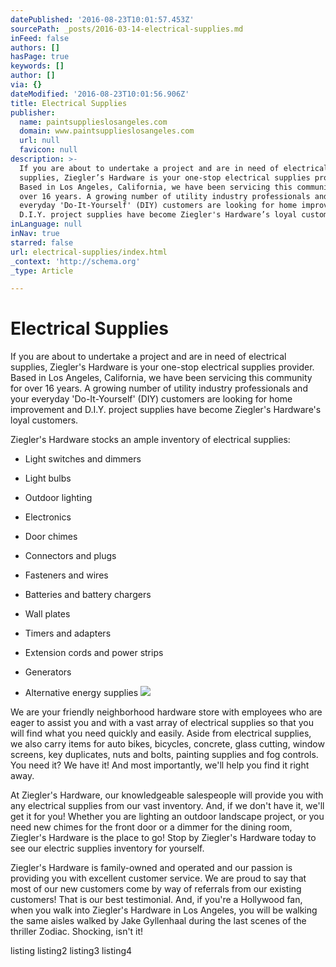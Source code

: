 ```yaml
---
datePublished: '2016-08-23T10:01:57.453Z'
sourcePath: _posts/2016-03-14-electrical-supplies.md
inFeed: false
authors: []
hasPage: true
keywords: []
author: []
via: {}
dateModified: '2016-08-23T10:01:56.906Z'
title: Electrical Supplies
publisher:
  name: paintsupplieslosangeles.com
  domain: www.paintsupplieslosangeles.com
  url: null
  favicon: null
description: >-
  If you are about to undertake a project and are in need of electrical
  supplies, Ziegler’s Hardware is your one-stop electrical supplies provider.
  Based in Los Angeles, California, we have been servicing this community for
  over 16 years. A growing number of utility industry professionals and your
  everyday 'Do-It-Yourself' (DIY) customers are looking for home improvement and
  D.I.Y. project supplies have become Ziegler's Hardware’s loyal customers.
inLanguage: null
inNav: true
starred: false
url: electrical-supplies/index.html
_context: 'http://schema.org'
_type: Article

---
```

# Electrical Supplies

If you are about to undertake a project and are in need of electrical supplies, Ziegler's Hardware is your one-stop electrical supplies provider. Based in Los Angeles, California, we have been servicing this community for over 16 years. A growing number of utility industry professionals and your everyday 'Do-It-Yourself' (DIY) customers are looking for home improvement and D.I.Y. project supplies have become Ziegler's Hardware's loyal customers.

Ziegler's Hardware stocks an ample inventory of electrical supplies:

* Light switches and dimmers

* Light bulbs

* Outdoor lighting

* Electronics

* Door chimes

* Connectors and plugs

* Fasteners and wires

* Batteries and battery chargers

* Wall plates

* Timers and adapters

* Extension cords and power strips

* Generators

* Alternative energy supplies
![](https://s3-us-west-2.amazonaws.com/the-grid-img/p/7000c6ecd9e79f8f7b98c4acbc3d7987857bc6e7.jpg)

We are your friendly neighborhood hardware store with employees who are eager to assist you and with a vast array of electrical supplies so that you will find what you need quickly and easily. Aside from electrical supplies, we also carry items for auto bikes, bicycles, concrete, glass cutting, window screens, key duplicates, nuts and bolts, painting supplies and fog controls. You need it? We have it! And most importantly, we'll help you find it right away.

At Ziegler's Hardware, our knowledgeable salespeople will provide you with any electrical supplies from our vast inventory. And, if we don't have it, we'll get it for you! Whether you are lighting an outdoor landscape project, or you need new chimes for the front door or a dimmer for the dining room, Ziegler's Hardware is the place to go! Stop by Ziegler's Hardware today to see our electric supplies inventory for yourself.

Ziegler's Hardware is family-owned and operated and our passion is providing you with excellent customer service. We are proud to say that most of our new customers come by way of referrals from our existing customers! That is our best testimonial. And, if you're a Hollywood fan, when you walk into Ziegler's Hardware in Los Angeles, you will be walking the same aisles walked by Jake Gyllenhaal during the last scenes of the thriller Zodiac. Shocking, isn't it!

listing listing2 listing3 listing4